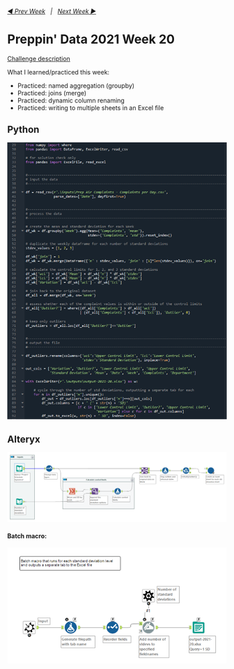<h6><a href="..\preppin-data-2021-19\README.md">◀  Prev Week</a>&nbsp;&nbsp;&nbsp;|&nbsp;&nbsp;&nbsp;<a href="..\preppin-data-2021-21\README.md">Next Week  ▶</a></h6>

# Preppin' Data 2021 Week 20

[Challenge description](https://preppindata.blogspot.com/2021/05/2021-week-20-controlling-complaints.html)

What I learned/practiced this week:
* Practiced: named aggregation (groupby)
* Practiced: joins (merge)
* Practiced: dynamic column renaming
* Practiced: writing to multiple sheets in an Excel file

## Python
<a href="preppin-data-2021-20.py">
<img src="img-python-code-2021-20.png?raw=true" alt="Python code">
</a>

## Alteryx
<a href="preppin-data-2021-20.yxzp">
<img src="img-alteryx-2021-20.png?raw=true" alt="Alteryx workflow">
</a>

#### Batch macro:
<img src="img-alteryx-2021-20 - batch macro.png?raw=true" alt="Alteryx workflow">
</a>
